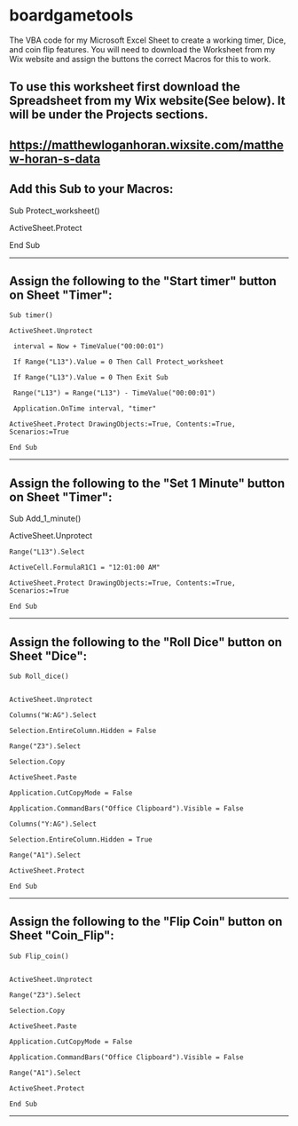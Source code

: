 # boardgametools
The VBA code for my Microsoft Excel Sheet to create a working timer, Dice, and coin flip features. You will need to download the Worksheet from my Wix website and assign the buttons the correct Macros for this to work.

To use this worksheet first download the Spreadsheet from my Wix website(See below). It will be under the Projects sections.
-------------------------------------------------------------------------------------------------------------------------------------------------------------------
https://matthewloganhoran.wixsite.com/matthew-horan-s-data
-------------------------------------------------------------------------------------------------------------------------------------------------------------------
Add this Sub to your Macros:
-------------------------------------------------------------------------------------------------------------------------------------------------------------------
 Sub Protect_worksheet()


 ActiveSheet.Protect

 End Sub

-------------------------------------------------------------------------------------------------------------------------------------------------------------------
Assign the following to the "Start timer" button on Sheet "Timer":
-------------------------------------------------------------------------------------------------------------------------------------------------------------------
    Sub timer()
 
    ActiveSheet.Unprotect
   
     interval = Now + TimeValue("00:00:01")

     If Range("L13").Value = 0 Then Call Protect_worksheet
     
     If Range("L13").Value = 0 Then Exit Sub

     Range("L13") = Range("L13") - TimeValue("00:00:01")

     Application.OnTime interval, "timer"
     
    ActiveSheet.Protect DrawingObjects:=True, Contents:=True, Scenarios:=True
    
    End Sub
 
-------------------------------------------------------------------------------------------------------------------------------------------------------------------
Assign the following to the "Set 1 Minute" button on Sheet "Timer":
-------------------------------------------------------------------------------------------------------------------------------------------------------------------
   Sub Add_1_minute()


   ActiveSheet.Unprotect
   
    Range("L13").Select
    
    ActiveCell.FormulaR1C1 = "12:01:00 AM"
    
    ActiveSheet.Protect DrawingObjects:=True, Contents:=True, Scenarios:=True
    
    End Sub

-------------------------------------------------------------------------------------------------------------------------------------------------------------------
Assign the following to the "Roll Dice" button on Sheet "Dice":
-------------------------------------------------------------------------------------------------------------------------------------------------------------------
    Sub Roll_dice()


    ActiveSheet.Unprotect
    
    Columns("W:AG").Select
    
    Selection.EntireColumn.Hidden = False
    
    Range("Z3").Select
    
    Selection.Copy
    
    ActiveSheet.Paste
    
    Application.CutCopyMode = False
    
    Application.CommandBars("Office Clipboard").Visible = False
    
    Columns("Y:AG").Select
    
    Selection.EntireColumn.Hidden = True
    
    Range("A1").Select
    
    ActiveSheet.Protect
    
    End Sub

-------------------------------------------------------------------------------------------------------------------------------------------------------------------
Assign the following to the "Flip Coin" button on Sheet "Coin_Flip":
-------------------------------------------------------------------------------------------------------------------------------------------------------------------
    Sub Flip_coin()


    ActiveSheet.Unprotect
    
    Range("Z3").Select
    
    Selection.Copy
    
    ActiveSheet.Paste
    
    Application.CutCopyMode = False
    
    Application.CommandBars("Office Clipboard").Visible = False
    
    Range("A1").Select
    
    ActiveSheet.Protect
    
    End Sub

-------------------------------------------------------------------------------------------------------------------------------------------------------------------
